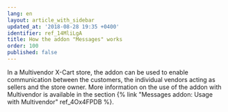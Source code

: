 ```yaml
---
lang: en
layout: article_with_sidebar
updated_at: '2018-08-28 19:35 +0400'
identifier: ref_14MliLgA
title: How the addon "Messages" works
order: 100
published: false
---
```



In a Multivendor X-Cart store, the addon can be used to enable communication between the customers, the individual vendors acting as sellers and the store owner. More information on the use of the addon with Multivendor is available in the section {% link "Messages addon: Usage with Multivendor" ref_4Ox4FPDB %}.
